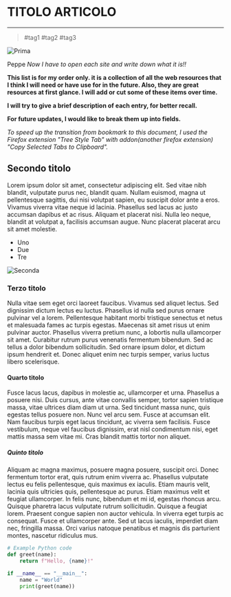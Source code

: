 # TITOLO ARTICOLO

----------

> #tag1 #tag2 #tag3



![Prima](../../../assets/images/placeholder2.png)

Peppe *Now I have to open each site and write down what it is!!*

__This list is for my order only. it is a collection of all the web resources that I think I will need or have use for in the future. Also, they are great resources at first glance. I will add or cut some of these items over time.__

__I will try to give a brief description of each entry, for better recall.__

__For future updates, I would like to break them up into fields.__

*To speed up the transition from bookmark to this document, I used the Firefox extension "Tree Style Tab" with addon(another firefox extension) "Copy Selected Tabs to Clipboard".*

## Secondo titolo
Lorem ipsum dolor sit amet, consectetur adipiscing elit. Sed vitae nibh blandit, vulputate purus nec, blandit quam. Nullam euismod, magna ut pellentesque sagittis, dui nisi volutpat sapien, eu suscipit dolor ante a eros. Vivamus viverra vitae neque id lacinia. Phasellus sed lacus ac justo accumsan dapibus et ac risus. Aliquam et placerat nisi. Nulla leo neque, blandit at volutpat a, facilisis accumsan augue. Nunc placerat placerat arcu sit amet molestie.

- Uno
- Due
- Tre

![Seconda](../../../assets/images/placeholder1.png)

### Terzo titolo
Nulla vitae sem eget orci laoreet faucibus. Vivamus sed aliquet lectus. Sed dignissim dictum lectus eu luctus. Phasellus id nulla sed purus ornare pulvinar vel a lorem. Pellentesque habitant morbi tristique senectus et netus et malesuada fames ac turpis egestas. Maecenas sit amet risus ut enim pulvinar auctor. Phasellus viverra pretium nunc, a lobortis nulla ullamcorper sit amet. Curabitur rutrum purus venenatis fermentum bibendum. Sed ac tellus a dolor bibendum sollicitudin. Sed ornare ipsum dolor, et dictum ipsum hendrerit et. Donec aliquet enim nec turpis semper, varius luctus libero scelerisque.

#### Quarto titolo
Fusce lacus lacus, dapibus in molestie ac, ullamcorper et urna. Phasellus a posuere nisi. Duis cursus, ante vitae convallis semper, tortor sapien tristique massa, vitae ultrices diam diam ut urna. Sed tincidunt massa nunc, quis egestas tellus posuere non. Nunc vel arcu sem. Fusce at accumsan elit. Nam faucibus turpis eget lacus tincidunt, ac viverra sem facilisis. Fusce vestibulum, neque vel faucibus dignissim, erat nisl condimentum nisi, eget mattis massa sem vitae mi. Cras blandit mattis tortor non aliquet.

##### Quinto titolo
Aliquam ac magna maximus, posuere magna posuere, suscipit orci. Donec fermentum tortor erat, quis rutrum enim viverra ac. Phasellus vulputate lectus eu felis pellentesque, quis maximus ex iaculis. Etiam mauris velit, lacinia quis ultricies quis, pellentesque ac purus. Etiam maximus velit et feugiat ullamcorper. In felis nunc, bibendum et mi id, egestas rhoncus arcu. Quisque pharetra lacus vulputate rutrum sollicitudin. Quisque a feugiat lorem. Praesent congue sapien non auctor vehicula. In viverra eget turpis ac consequat. Fusce et ullamcorper ante. Sed ut lacus iaculis, imperdiet diam nec, fringilla massa. Orci varius natoque penatibus et magnis dis parturient montes, nascetur ridiculus mus.

```python
# Example Python code
def greet(name):
    return f"Hello, {name}!"

if __name__ == "__main__":
    name = "World"
    print(greet(name))
```